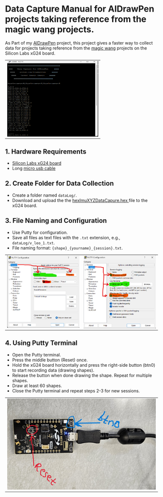 # Data Capture Manual for AIDrawPen projects taking reference from the magic wang projects.
As  Part of my [AIDrawPen](https://github.com/Ijnaka22len/AIDrawPen/) project, this project gives a faster way to collect data for projects taking reference from the [magic wang](https://github.com/tensorflow/tflite-micro/tree/3e190e5389be49c94475e509452bdae245bd4fa6/tensorflow/lite/micro/examples/magic_wand/train) projects on the Silicon Labs xG24 board.
<table>
  <tr>
    <td><img src="dataSample.png" alt="dataSample.png" width="300" height="250"/></td>
  </tr> 
</table>

## 1. Hardware Requirements
- [Silicon Labs xG24 board](https://www.digikey.com/short/9w8nhdc2)
- Long [micro usb cable](https://www.computercablestore.com/usb-20-cable-a-to-micro-mm-15-ft?gad_source=4&gclid=CjwKCAjwp4m0BhBAEiwAsdc4aEzUbsyIQ9IqPUrmsyAAr4gQH0s8XX1ysY9yvKXk7kmwy52SRoNG4RoC5TgQAvD_BwE)

## 2. Create Folder for Data Collection
- Create a folder named `dataLog/`.
- Download and upload the the [hexImuXYZDataCapure.hex
](ImuXYZDataCapure/hexImuXYZDataCapure.hex) file to the xG24 board.

## 3. File Naming and Configuration
- Use Putty for configuration.
- Save all files as text files with the `.txt` extension, e.g., `dataLog/v_leo_1.txt`.
- File naming format: `{shape}_{yourname}_{session}.txt`.
<table>
  <tr>
    <td><img src="puttySS1.png" alt="puttySS1.png" width="300"/></td>
    <td><img src="puttySS2.png" alt="puttySS2.png" width="300"/></td>               
  </tr> 
</table>

## 4. Using Putty Terminal
- Open the Putty terminal.
- Press the middle button (Reset) once.
- Hold the xG24 board horizontally and press the right-side button (btn0) to start recording data (drawing shapes).
- Release the button when done drawing the shape. Repeat for multiple shapes.
- Draw at least 60 shapes.
- Close the Putty terminal and repeat steps 2-3 for new sessions.
<table>
  <tr>
    <td><img src="xg24.jpg" alt="xg24.jpg" width="500" /></td>
  </tr> 
</table> 

